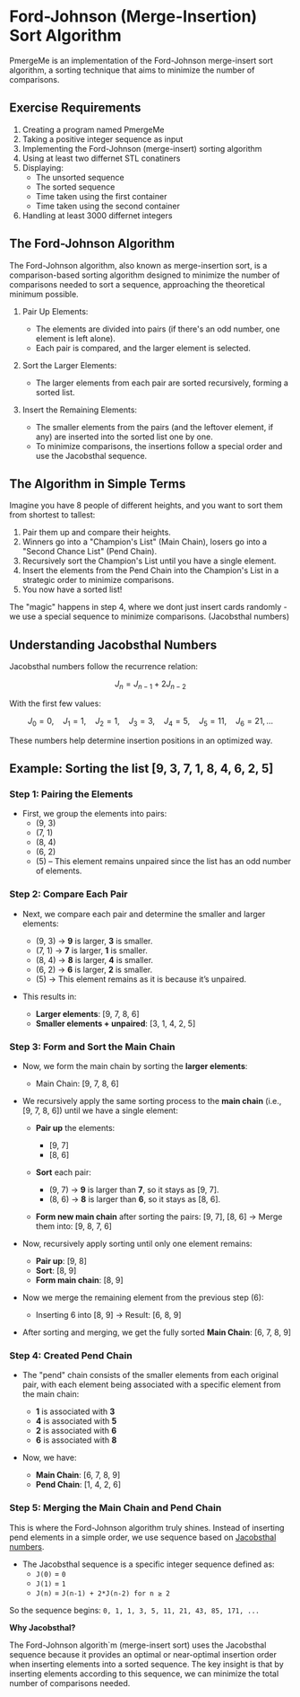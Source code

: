 # Ford-Johnson (Merge-Insertion) Sort Algorithm

PmergeMe is an implementation of the Ford-Johnson merge-insert sort algorithm, a sorting technique that aims to minimize the number of comparisons.


## **Exercise Requirements**

1. Creating a program named PmergeMe
2. Taking a positive integer sequence as input
3. Implementing the Ford-Johnson (merge-insert) sorting algorithm
4. Using at least two differnet STL conatiners
5. Displaying:
    - The unsorted sequence
    - The sorted sequence
    - Time taken using the first container
    - Time taken using the second container
6. Handling at least 3000 differnet integers

## **The Ford-Johnson Algorithm**

The Ford-Johnson algorithm, also known as merge-insertion sort, is a comparison-based sorting algorithm designed to minimize the number of comparisons needed to sort a sequence, approaching the theoretical minimum possible.

1. Pair Up Elements:
    - The elements are divided into pairs (if there's an odd number, one element is left alone).
    - Each pair is compared, and the larger element is selected.
2. Sort the Larger Elements:
    - The larger elements from each pair are sorted recursively, forming a sorted list.

3. Insert the Remaining Elements:
    - The smaller elements from the pairs (and the leftover element, if any) are inserted into the sorted list one by one.
    - To minimize comparisons, the insertions follow a special order and use the Jacobsthal sequence.

## **The Algorithm in Simple Terms**

Imagine you have 8 people of different heights, and you want to sort them from shortest to tallest:

1. Pair them up and compare their heights.
2. Winners go into a "Champion's List" (Main Chain), losers go into a "Second Chance List" (Pend Chain).
3. Recursively sort the Champion's List until you have a single element.
4. Insert the elements from the Pend Chain into the Champion's List in a strategic order to minimize comparisons.
5. You now have a sorted list!

The "magic" happens in step 4, where we dont just insert cards randomly - we use a special sequence to minimize comparisons. (Jacobsthal numbers)


## **Understanding Jacobsthal Numbers**

Jacobsthal numbers follow the recurrence relation:

$$
J_n = J_{n-1} + 2J_{n-2}
$$

With the first few values:

$$
J_0 = 0, \quad J_1 = 1, \quad J_2 = 1, \quad J_3 = 3, \quad J_4 = 5, \quad J_5 = 11, \quad J_6 = 21, \dots
$$

These numbers help determine insertion positions in an optimized way.


##  **Example: Sorting the list [9, 3, 7, 1, 8, 4, 6, 2, 5]**

### **Step 1: Pairing the Elements**

- First, we group the elements into pairs:
  - (9, 3)
  - (7, 1)
  - (8, 4)
  - (6, 2)
  - (5) – This element remains unpaired since the list has an odd number of elements.

### **Step 2: Compare Each Pair**

- Next, we compare each pair and determine the smaller and larger elements:
  - (9, 3) → **9** is larger, **3** is smaller.
  - (7, 1) → **7** is larger, **1** is smaller.
  - (8, 4) → **8** is larger, **4** is smaller.
  - (6, 2) → **6** is larger, **2** is smaller.
  - (5) → This element remains as it is because it’s unpaired.

- This results in:
  - **Larger elements**: [9, 7, 8, 6]
  - **Smaller elements + unpaired**: [3, 1, 4, 2, 5]

### **Step 3: Form and Sort the Main Chain**

- Now, we form the main chain by sorting the **larger elements**:
  - Main Chain: [9, 7, 8, 6]
  
- We recursively apply the same sorting process to the **main chain** (i.e., [9, 7, 8, 6]) until we have a single element:
  - **Pair up** the elements:
    - [9, 7]
    - [8, 6]
  
  - **Sort** each pair:
    - (9, 7) → **9** is larger than **7**, so it stays as [9, 7].
    - (8, 6) → **8** is larger than **6**, so it stays as [8, 6].

  - **Form new main chain** after sorting the pairs: [9, 7], [8, 6] → Merge them into: [9, 8, 7, 6]
  
- Now, recursively apply sorting until only one element remains:
  - **Pair up**: [9, 8]
  - **Sort**: [8, 9]
  - **Form main chain**: [8, 9]
  
- Now we merge the remaining element from the previous step (6):
  - Inserting 6 into [8, 9] → Result: [6, 8, 9]

- After sorting and merging, we get the fully sorted **Main Chain**: [6, 7, 8, 9]

### **Step 4: Created Pend Chain**

- The "pend" chain consists of the smaller elements from each original pair, with each element being associated with a specific element from the main chain:
  - **1** is associated with **3**
  - **4** is associated with **5**
  - **2** is associated with **6**
  - **6** is associated with **8**

- Now, we have:
  - **Main Chain**: [6, 7, 8, 9]
  - **Pend Chain**: [1, 4, 2, 6]

### **Step 5: Merging the Main Chain and Pend Chain**

This is where the Ford-Johnson algorithm truly shines. Instead of inserting pend elements in a simple order, we use sequence based on [Jacobsthal numbers](https://en.wikipedia.org/wiki/Jacobsthal_number).


- The Jacobsthal sequence is a specific integer sequence defined as:
  - `J(0)` = `0`
  - `J(1)` = `1`
  - `J(n)` = `J(n-1) + 2*J(n-2) for n ≥ 2`

So the sequence begins: `0, 1, 1, 3, 5, 11, 21, 43, 85, 171, ...`

**Why Jacobsthal?**

The Ford-Johnson algorith`m (merge-insert sort) uses the Jacobsthal sequence because it provides an optimal or near-optimal insertion order when inserting elements into a sorted sequence. The key insight is that by inserting elements according to this sequence, we can minimize the total number of comparisons needed.

